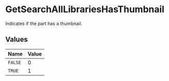 # GetSearchAllLibrariesHasThumbnail

Indicates if the part has a thumbnail.



## Values

| Name    | Value   |
| ------- | ------- |
| `FALSE` | 0       |
| `TRUE`  | 1       |
